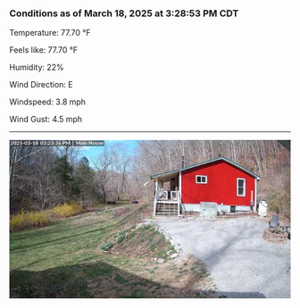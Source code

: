 ### Conditions as of March 18, 2025 at 3:28:53 PM CDT 

Temperature: 77.70 &deg;F

Feels like: 77.70 &deg;F

Humidity: 22%

Wind Direction: E

Windspeed: 3.8 mph

Wind Gust: 4.5 mph

---

<img src="./images/latest.jpeg"/>

